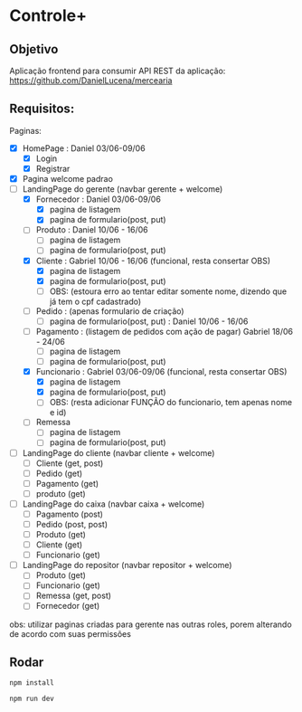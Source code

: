 # Controle+

## Objetivo

Aplicação frontend para consumir API REST da aplicação: https://github.com/DanielLucena/mercearia

## Requisitos:

Paginas:

- [x] HomePage : Daniel 03/06-09/06
  - [x] Login
  - [x] Registrar
- [x] Pagina welcome padrao
- [ ] LandingPage do gerente (navbar gerente + welcome)
  - [x] Fornecedor : Daniel 03/06-09/06
    - [x] pagina de listagem
    - [x] pagina de formulario(post, put)
  - [ ] Produto : Daniel 10/06 - 16/06
    - [ ] pagina de listagem
    - [ ] pagina de formulario(post, put)
  - [x] Cliente : Gabriel 10/06 - 16/06 (funcional, resta consertar OBS)
    - [x] pagina de listagem
    - [x] pagina de formulario(post, put)
    - [ ] OBS: (estoura erro ao tentar editar somente nome, dizendo que já tem o cpf cadastrado)
  - [ ] Pedido : (apenas formulario de criação)
    - [ ] pagina de formulario(post, put) : Daniel 10/06 - 16/06
  - [ ] Pagamento : (listagem de pedidos com ação de pagar) Gabriel 18/06 - 24/06
    - [ ] pagina de listagem
    - [ ] pagina de formulario(post, put)
  - [x] Funcionario : Gabriel 03/06-09/06 (funcional, resta consertar OBS)
    - [x] pagina de listagem
    - [x] pagina de formulario(post, put)
    - [ ] OBS: (resta adicionar FUNÇÃO do funcionario, tem apenas nome e id)
  - [ ] Remessa
    - [ ] pagina de listagem
    - [ ] pagina de formulario(post, put)
- [ ] LandingPage do cliente (navbar cliente + welcome)
  - [ ] Cliente (get, post)
  - [ ] Pedido (get)
  - [ ] Pagamento (get)
  - [ ] produto (get)
- [ ] LandingPage do caixa (navbar caixa + welcome)
  - [ ] Pagamento (post)
  - [ ] Pedido (post, post)
  - [ ] Produto (get)
  - [ ] Cliente (get)
  - [ ] Funcionario (get)
- [ ] LandingPage do repositor (navbar repositor + welcome)
  - [ ] Produto (get)
  - [ ] Funcionario (get)
  - [ ] Remessa (get, post)
  - [ ] Fornecedor (get)

obs: utilizar paginas criadas para gerente nas outras roles, porem alterando de acordo com suas permissões

## Rodar

```
npm install

npm run dev
```
